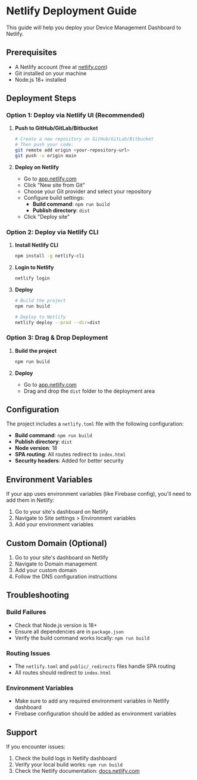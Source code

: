 # Netlify Deployment Guide

This guide will help you deploy your Device Management Dashboard to Netlify.

## Prerequisites

- A Netlify account (free at [netlify.com](https://netlify.com))
- Git installed on your machine
- Node.js 18+ installed

## Deployment Steps

### Option 1: Deploy via Netlify UI (Recommended)

1. **Push to GitHub/GitLab/Bitbucket**
   ```bash
   # Create a new repository on GitHub/GitLab/Bitbucket
   # Then push your code:
   git remote add origin <your-repository-url>
   git push -u origin main
   ```

2. **Deploy on Netlify**
   - Go to [app.netlify.com](https://app.netlify.com)
   - Click "New site from Git"
   - Choose your Git provider and select your repository
   - Configure build settings:
     - **Build command**: `npm run build`
     - **Publish directory**: `dist`
   - Click "Deploy site"

### Option 2: Deploy via Netlify CLI

1. **Install Netlify CLI**
   ```bash
   npm install -g netlify-cli
   ```

2. **Login to Netlify**
   ```bash
   netlify login
   ```

3. **Deploy**
   ```bash
   # Build the project
   npm run build
   
   # Deploy to Netlify
   netlify deploy --prod --dir=dist
   ```

### Option 3: Drag & Drop Deployment

1. **Build the project**
   ```bash
   npm run build
   ```

2. **Deploy**
   - Go to [app.netlify.com](https://app.netlify.com)
   - Drag and drop the `dist` folder to the deployment area

## Configuration

The project includes a `netlify.toml` file with the following configuration:

- **Build command**: `npm run build`
- **Publish directory**: `dist`
- **Node version**: 18
- **SPA routing**: All routes redirect to `index.html`
- **Security headers**: Added for better security

## Environment Variables

If your app uses environment variables (like Firebase config), you'll need to add them in Netlify:

1. Go to your site's dashboard on Netlify
2. Navigate to Site settings > Environment variables
3. Add your environment variables

## Custom Domain (Optional)

1. Go to your site's dashboard on Netlify
2. Navigate to Domain management
3. Add your custom domain
4. Follow the DNS configuration instructions

## Troubleshooting

### Build Failures
- Check that Node.js version is 18+
- Ensure all dependencies are in `package.json`
- Verify the build command works locally: `npm run build`

### Routing Issues
- The `netlify.toml` and `public/_redirects` files handle SPA routing
- All routes should redirect to `index.html`

### Environment Variables
- Make sure to add any required environment variables in Netlify dashboard
- Firebase configuration should be added as environment variables

## Support

If you encounter issues:
1. Check the build logs in Netlify dashboard
2. Verify your local build works: `npm run build`
3. Check the Netlify documentation: [docs.netlify.com](https://docs.netlify.com)
